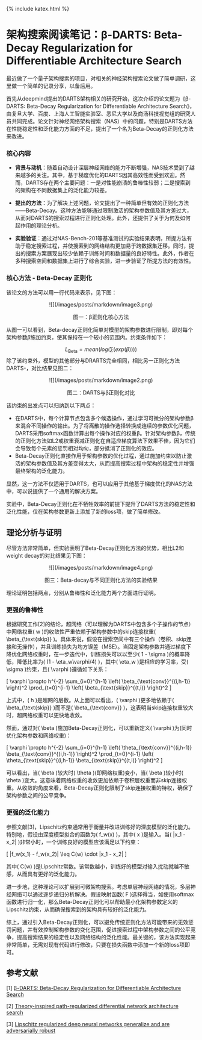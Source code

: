 {% include katex.html %}
# 架构搜索阅读笔记：β-DARTS: Beta-Decay Regularization for Differentiable Architecture Search
最近做了一个量子架构搜索的项目，对相关的神经架构搜索论文做了简单调研，这里做一个简单的记录分享，以备后用。

首先从deepmind提出的DARTS架构相关的研究开始，这次介绍的论文题为《β-DARTS: Beta-Decay Regularization for Differentiable Architecture Search》，由复旦大学、百度、上海人工智能实验室、悉尼大学以及商汤科技视觉组的研究人员共同完成。论文针对神经网络架构搜索（NAS）中的问题，特别是DARTS方法在性能稳定性和泛化能力方面的不足，提出了一个名为Beta-Decay的正则化方法来改进。

### 核心内容
- **背景与动机**：随着自动设计深层神经网络的能力不断增强，NAS技术受到了越来越多的关注。其中，基于梯度优化的DARTS因其高效性而受到欢迎。然而，DARTS存在两个主要问题：一是对性能崩溃的鲁棒性较弱；二是搜索到的架构在不同数据集上的泛化能力较差。
  
- **提出的方法**：为了解决上述问题，论文提出了一种简单但有效的正则化方法——Beta-Decay。这种方法能够通过限制激活的架构参数值及其方差过大，从而对DARTS的搜索过程进行正则化处理。此外，还提供了关于为何及如何起作用的理论分析。

- **实验验证**：通过对NAS-Bench-201等基准测试的实验结果表明，所提方法有助于稳定搜索过程，并使搜索到的网络结构更加易于跨数据集迁移。同时，提出的搜索方案展现出较少依赖于训练时间和数据量的良好特性。此外，作者在多种搜索空间和数据集上进行了综合实验，进一步验证了所提方法的有效性。

### 核心方法 - Beta-Decay 正则化
该论文的方法可以用一行代码来表示，见下图：
<p align="center">
![](/images/posts/markdown/image3.png)
</p>
<p style="text-align: center;">
图一：β正则化核心方法
</p>

从图一可以看到，Beta-decay正则化简单对模型的架构参数进行限制，即对每个架构参数$\beta$施加约束，使其保持在一个较小的范围内。约束条件如下：

$$
L_{\text{Beta}} = mean(log(\sum(exp(\beta))))
$$
除了该约束外，模型的其他部分与DRARTS完全相同，相比另一正则化方法DARTS-，对比结果见图二：
<p align="center">
![](/images/posts/markdown/image2.png)
</p>
<p style="text-align: center;">
图二：DARTS与β正则化对比
</p>


该约束的出发点可以归纳到以下两点：

- 在DARTS中，每个计算节点包含多个候选操作，通过学习可微分的架构参数β来混合不同操作的输出。为了将离散的操作选择转换成连续的参数优化问题，DARTS采用softmax函数计算出每个操作对应的权重β。针对架构参数β，传统的正则化方法如L2或权重衰减正则化在自适应梯度算法下效果不佳，因为它们会导致每个元素的惩罚相对均匀，部分抵消了正则化的效应。
- Beta-Decay正则化直接作用于架构参数的优化过程，通过施加约束以防止激活的架构参数值及其方差变得太大，从而提高搜索过程中架构的稳定性并增强最终架构的泛化能力。

显然，这一方法不仅适用于DARTS，也可以应用于其他基于梯度优化的NAS方法中，可以说提供了一个通用的解决方案。

实验中，Beta-Decay正则化在不牺牲效率的前提下提升了DARTS方法的稳定性和泛化性能，仅在架构参数更新上添加了新的loss项，做了简单修改。

## 理论分析与证明
尽管方法非常简单，但实验表明了Beta-Decay正则化方法的优势，相比L2和weight decay的对比结果见下图：
<p align="center">
![](/images/posts/markdown/image4.png)
</p>
<p style="text-align: center;">
图三：Beta-decay与不同正则化方法的实验结果
</p>
理论证明包括两点，分别从鲁棒性和泛化能力两个方面进行证明。

### 更强的鲁棒性

根据研究工作[2]的结论，超网络（可以理解为DARTS中包含多个子操作的节点）中网络权重\( w \)的收敛性严重依赖于架构参数中的skip连接权重\( \beta_{\text{skip}} \)。具体来说，假设在搜索空间中有三个操作（卷积、skip连接和无操作），并且训练损失为均方误差（MSE）。当固定架构参数并通过梯度下降优化网络权重时，在一步迭代中，训练损失可以以至少\( 1 - \sigma \)的概率降低，降低比率为\( (1 - \eta_w\varphi/4) \)，其中\( \eta_w \)是相应的学习率，受\( \sigma \)约束，且\( \varphi \)遵循如下关系：

\[ \varphi \propto h^{-2} \sum_{i=0}^{h-1} \left( \beta_{\text{conv}}^{(i,h-1)} \right)^2 \prod_{t=0}^{i-1} \left( \beta_{\text{skip}}^{(t,i)} \right)^2 \]

上式中，\( h \)是超网的层数。从上面可以看出，\( \varphi \)更多地依赖于\( \beta_{\text{skip}} \)而不是\( \beta_{\text{conv}} \)，这表明当skip连接权重较大时，超网络权重可以更快地收敛。

然而，通过对\( \beta \)施加Beta-Decay正则化，可以重新定义\( \varphi \)为(同时优化架构参数和网络权重)：

\[ \varphi \propto h^{-2} \sum_{i=0}^{h-1} \left( \theta_{\text{conv}}^{(i,h-1)} \beta_{\text{conv}}^{(i,h-1)} \right)^2 \prod_{t=0}^{i-1} \left( \theta_{\text{skip}}^{(i,h-1)} \beta_{\text{skip}}^{(t,i)} \right)^2 \]

可以看出，当\( \beta \)较大时\( \theta \)(即网络权重)变小，当\( \beta \)较小时\( \theta \)变大。这意味着网络权重的收敛更加依赖于卷积层权重而非skip连接权重。从收敛的角度来看，Beta-Decay正则化限制了skip连接权重的特权，确保了架构参数之间的公平竞争。

### 更强的泛化能力

参照文献[3]，Lipschitz约束通常用于衡量并改进训练好的深度模型的泛化能力。特别地，假设由深度模型拟合的函数为\( f_w(x) \)，其中\( x \)是输入。当\( \|x_1 - x_2\| \)非常小时，一个训练良好的模型应该满足以下约束：

\[ \|f_w(x_1) - f_w(x_2)\| \leq C(w) \cdot \|x_1 - x_2\| \]

其中\( C(w) \)是Lipschitz常数。该常数越小，训练好的模型对输入扰动就越不敏感，从而具有更好的泛化能力。

进一步地，这种理论可以扩展到可微架构搜索。考虑单层神经网络的情况，多层神经网络可以通过逐步递归分析解决。假设映射函数\( F \)选择得当，如使用softmax函数进行归一化，那么Beta-Decay正则化可以帮助最小化架构参数定义的Lipschitz约束，从而确保搜索到的架构具有较好的泛化能力。

综上，通过引入Beta-Decay正则化，可以避免传统正则化方法可能带来的无效惩罚问题，并有效控制架构参数的变化范围，促进搜索过程中架构参数之间的公平竞争，提高搜索结果的稳定性以及网络结构的泛化性能。最关键的，该方法实现起来非常简单，无需对现有代码进行修改，只要在损失函数中添加一个新的loss项即可。

## 参考文献

[1] [β-DARTS: Beta-Decay Regularization for Differentiable Architecture Search](https://ieeexplore.ieee.org/document/9879603)

[2] [Theory-inspired path-regularized differential network architecture search](https://papers.nips.cc/paper_files/paper/2020/file/5e1b18c4c6a6d31695acbae3fd70ecc6-Review.html)

[3] [Lipschitz regularized deep neural networks generalize and are adversarially robust](https://arxiv.org/abs/1808.09540)
